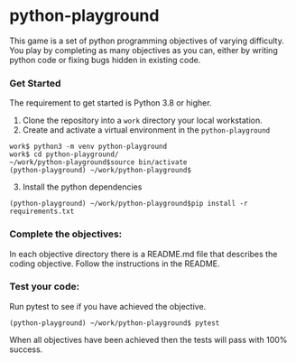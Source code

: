 # python-playground

This game is a set of python programming objectives of varying difficulty. You play by completing as many objectives as you can, either by writing python code or fixing bugs hidden in existing code.

### Get Started
The requirement to get started is Python 3.8 or higher.

1. Clone the repository into a `work` directory your local workstation. 
2. Create and activate a virtual environment in the `python-playground`
```
work$ python3 -m venv python-playground
work$ cd python-playground/
~/work/python-playground$source bin/activate
(python-playground) ~/work/python-playground$
```
3. Install the python dependencies
```
(python-playground) ~/work/python-playground$pip install -r requirements.txt
```

### Complete the objectives:
In each objective directory there is a README.md file that describes the coding objective. Follow the instructions in the README.

### Test your code:
Run pytest to see if you have achieved the objective.
```
(python-playground) ~/work/python-playground$ pytest
```
When all objectives have been achieved then the tests will pass with 100% success.



